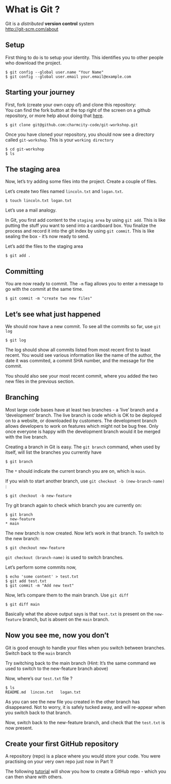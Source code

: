 # What is Git ?

Git is a _distributed_ **version control** system  
<a href="http://git-scm.com/about">http://git-scm.com/about</a>

## Setup

First thing to do is to setup your identity. This identifies you to
other people who download the project.

    $ git config --global user.name "Your Name"
    $ git config --global user.email your.email@example.com

## Starting your journey

First, fork (create your own copy of) and clone this repository:  
You can find the fork button at the top right of
the screen on a github repository, or more help about doing that [here](https://help.github.com/articles/fork-a-repo/).

    $ git clone git@github.com:charmcity-code/git-workshop.git

Once you have cloned your repository, you should now see a directory
called `git-workshop`. This is your `working directory`

    $ cd git-workshop
    $ ls

## The staging area

Now, let’s try adding some files into the project. Create a couple of
files.

Let’s create two files named `lincoln.txt` and `logan.txt`.

    $ touch lincoln.txt logan.txt

Let’s use a mail analogy.

In Git, you first add content to the `staging area` by using `git add`.
This is like putting the stuff you want to send into a cardboard box.
You finalize the process and record it into the git index by using
`git commit`. This is like sealing the box - it’s now ready to send.

Let’s add the files to the staging area

    $ git add .

## Committing

You are now ready to commit. The `-m` flag allows you to enter a message
to go with the commit at the same time.

    $ git commit -m "create two new files"

## Let’s see what just happened

We should now have a new commit. To see all the commits so far, use
`git log`

    $ git log

The log should show all commits listed from most recent first to least
recent. You would see various information like the name of the author,
the date it was commited, a commit SHA number, and the message for the
commit.

You should also see your most recent commit, where you added the two new
files in the previous section.

## Branching

Most large code bases have at least two branches - a ‘live’ branch and a
‘development’ branch. The live branch is code which is OK to be deployed
on to a website, or downloaded by customers. The development branch
allows developers to work on features which might not be bug free. Only
once everyone is happy with the development branch would it be merged
with the live branch.

Creating a branch in Git is easy. The `git branch` command, when used by
itself, will list the branches you currently have

    $ git branch

The `*` should indicate the current branch you are on, which is
`main`.

If you wish to start another branch, use
`git checkout -b (new-branch-name)` :

    $ git checkout -b new-feature

Try git branch again to check which branch you are currently on:

    $ git branch
      new-feature
    * main

The new branch is now created. Now let’s work in that branch. To switch
to the new branch:

    $ git checkout new-feature

`git checkout (branch-name)` is used to switch branches.

Let’s perform some commits now,

    $ echo 'some content' > test.txt
    $ git add test.txt
    $ git commit -m "Add new text"

Now, let’s compare them to the main branch. Use `git diff`

    $ git diff main

Basically what the above output says is that `test.txt` is present on
the `new-feature` branch, but is absent on the `main` branch.

## Now you see me, now you don’t

Git is good enough to handle your files when you switch between
branches. Switch back to the `main` branch

Try switching back to the main branch (Hint: It’s the same command we
used to switch to the new-feature branch above)

Now, where’s our `test.txt` file ?

    $ ls
    README.md  lincon.txt   logan.txt

As you can see the new file you created in the other branch has
disappeared. Not to worry, it is safely tucked away, and will re-appear
when you switch back to that branch.

Now, switch back to the new-feature branch, and check that the `test.txt` is
now present.

## Create your first GitHub repository

A repository (repo) is a place where you would store your code. You were
practising on your very own repo just now in Part 1!

The following <a href="https://help.github.com/articles/create-a-repo">
tutorial</a> will show you how to create a GitHub repo - which you can
then share with others.
